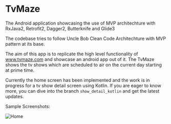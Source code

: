 # TvMaze
The Android application showcasing the use of MVP architechture with RxJava2, Retrofit2, Dagger2, Butterknife and Glide3

The codebase tries to follow Uncle Bob Clean Code Architechture with MVP pattern at its base. 

The aim of this app is to replicate the high level functionality of www.tvmaze.com and showcase an android app out of it. The TvMaze shows the tv shows which are scheduled to air on the current day starting at prime time.

Currently the home screen has been implemented and the work is in progress for a tv show detail screen using Kotlin. If you are eager to know more, you can dive into the branch `show_detail_kotlin` and get the latest updates.

Sample Screenshots:

![Home](http://i.imgur.com/gbZmaGG.png) 
